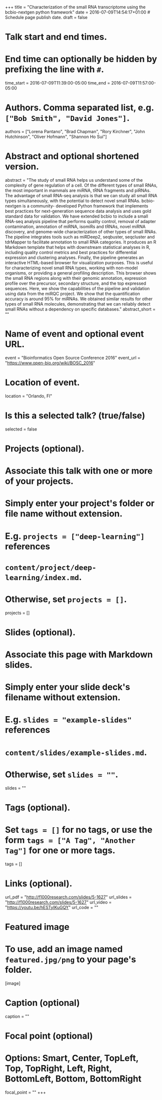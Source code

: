 +++
title = "Characterization of the small RNA transcriptome using the bcbio-nextgen python framework"
date = 2016-07-09T14:54:17+01:00  # Schedule page publish date.
draft = false

# Talk start and end times.
#   End time can optionally be hidden by prefixing the line with `#`.
time_start = 2016-07-09T11:39:00-05:00
time_end = 2016-07-09T11:57:00-05:00


# Authors. Comma separated list, e.g. `["Bob Smith", "David Jones"]`.
authors = ["Lorena Pantano", "Brad Chapman", "Rory Kirchner", "John Hutchinson", "Oliver Hofmann", "Shannon Ho Sui"]

# Abstract and optional shortened version.
abstract = "The study of small RNA helps us understand some of the complexity of gene regulation of a cell. Of the different types of small RNAs, the most important in mammals are miRNA, tRNA fragments and piRNAs. The advantage of small RNA-seq analysis is that we can study all small RNA types simultaneously, with the potential to detect novel small RNAs. bcbio-nextgen is a community- developed Python framework that implements best practices for next-generation sequence data analysis and uses gold standard data for validation. We have extended bcbio to include a small RNA-seq analysis pipeline that performs quality control, removal of adapter contamination, annotation of miRNA, isomiRs and tRNAs, novel miRNA discovery, and genome-wide characterization of other types of small RNAs. The pipeline integrates tools such as miRDeep2, seqbuster, seqcluster and tdrMapper to facilitate annotation to small RNA categories. It produces an R Markdown template that helps with downstream statistical analyses in R, including quality control metrics and best practices for differential expression and clustering analyses. Finally, the pipeline generates an interactive HTML-based browser for visualization purposes. This is useful for characterizing novel small RNA types, working with non-model organisms, or providing a general profiling description. This browser shows the small RNA regions along with their genomic annotation, expression profile over the precursor, secondary structure, and the top expressed sequences. Here, we show the capabilities of the pipeline and validation using data from the miRQC project. We show that the quantification accuracy is around 95% for miRNAs. We obtained similar results for other types of small RNA molecules, demonstrating that we can reliably detect small RNAs without a dependency on specific databases."
abstract_short = ""

# Name of event and optional event URL.
event = "Bioinformatics Open Source Conference 2016"
event_url = "https://www.open-bio.org/wiki/BOSC_2016"

# Location of event.
location = "Orlando, Fl"

# Is this a selected talk? (true/false)
selected = false

# Projects (optional).
#   Associate this talk with one or more of your projects.
#   Simply enter your project's folder or file name without extension.
#   E.g. `projects = ["deep-learning"]` references
#   `content/project/deep-learning/index.md`.
#   Otherwise, set `projects = []`.
projects = []

# Slides (optional).
#   Associate this page with Markdown slides.
#   Simply enter your slide deck's filename without extension.
#   E.g. `slides = "example-slides"` references
#   `content/slides/example-slides.md`.
#   Otherwise, set `slides = ""`.
slides = ""

# Tags (optional).
#   Set `tags = []` for no tags, or use the form `tags = ["A Tag", "Another Tag"]` for one or more tags.
tags = []

# Links (optional).
url_pdf = "http://f1000research.com/slides/5-1627"
url_slides = "http://f1000research.com/slides/5-1627"
url_video = "https://youtu.be/hESTyIKuGQY"
url_code = ""

# Featured image
# To use, add an image named `featured.jpg/png` to your page's folder.
[image]
  # Caption (optional)
  caption = ""

  # Focal point (optional)
  # Options: Smart, Center, TopLeft, Top, TopRight, Left, Right, BottomLeft, Bottom, BottomRight
  focal_point = ""
+++
